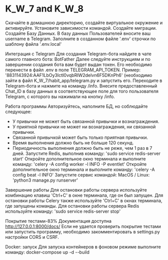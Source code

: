 # K_W_7 and K_W_8 

Скачайте в домашнюю директорию, создайте виртуальное окружение и активируйте. Установите зависимости командой.
Создайте миграции. Создайте Базу Данных. В базу данных Пользователей вносите ваш username в Telegram.
Заполните в созданном файле '.env' строчки по шаблону файла '.env.local'

Интеграция с Telegram
Для создания Telegram-бота найдите в чате самого главного бота: BotFather
Далее следуйте инструкциям и по завершении создания бота вам будет выдан токен. 
Его необходимо перенести в файл .env в поле TELEGRAM_API_TOKEN.
Пример: '8831143924:AAF1LbOy3IctI0vqbRIW2delvn6F5DKnPh6'
(необходимо зайти в файл K_W_7/habit_app/telegram.py и запустить его. Переходите в Telegram-бота и 
нажмите на команду /info. Внесите предоставленный Chat_ID в базу данных в соответствующее поле для того 
пользователя Telegram, с которого вы нажимали на кнопку /info.

Работа программы
Авторизуйтесь, наполните БД, но соблюдайте следующее:
  - У привычки не может быть связанной привычки и вознаграждения.
  - У приятной привычки не может ни вознаграждения, ни связанной привычки.
  - Связанной привычкой может быть только приятная привычки.
  - Время выполнения должно быть не больше 120 секунд.
  - Периодичность выполнения должно быть не реже, чем 1 раз в 7 дней.
Запустите Redis, выполнив команду:
'sudo service redis-server start'
Откройте дополнительное окно терминала и выполните команду:
'celery -A config worker -l INFO -P eventlet'
Откройте дополнительное окно терминала и выполните команду:
'celery -A config beat -l INFO'
Запустите сервис командой:
MacOS / Linux:
'python3 manage.py runserver'

Завершение работы
Для остановки работы сервера используйте комбинацию клавиш 'Ctrl+C' в окне терминала, где он был запущен.
Для остановки работы Celery также используйте 'Ctrl+C' в окнах терминала, где запущены команды.
Для остановки работы сервера Redis используйте команду: 'sudo service redis-server stop'

Покрытие тестами-83%
Документация доступна http://127.0.0.1:8000/docs/
Если не удается проверить покрытие тестами или запустить программу, необходимо закомментировать в 
settings.py настройки CORS и CSRF.


Docker: запуск
Для запуска контейнеров в фоновом режиме выполните команду:
docker-compose up -d --build


